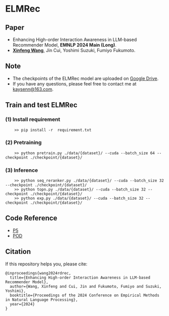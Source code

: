 # ELMRec
## Paper
- Enhancing High-order Interaction Awareness in LLM-based Recommender Model, **EMNLP 2024 Main (Long)**.
- [**Xinfeng Wang**](https://wangxfng.github.io/), Jin Cui, Yoshimi Suzuki, Fumiyo Fukumoto.

## Note
- The checkpoints of the ELMRec model are uploaded on [Google Drive](https://drive.google.com/drive/folders/131UDvFsUbJHr-G1um4XUNpMfvIJ54FMj?usp=sharing).
- If you have any questions, please feel free to contact me at kaysenn@163.com.


## Train and test ELMRec
### (1) Install requirement 
        >> pip install -r  requirement.txt

### (2) Pretraining
        >> python pretrain.py ./data/{dataset}/ --cuda --batch_size 64 --checkpoint ./checkpoint/{dataset}/

### (3) Inference
        >> python seq_reranker.py ./data/{dataset}/ --cuda --batch_size 32 --checkpoint ./checkpoint/{dataset}/
        >> python topn.py ./data/{dataset}/ --cuda --batch_size 32 --checkpoint ./checkpoint/{dataset}/
        >> python exp.py ./data/{dataset}/ --cuda --batch_size 32 --checkpoint ./checkpoint/{dataset}/


## Code Reference
- [P5](https://github.com/jeykigung/P5)
- [POD](https://github.com/lileipisces/POD)


## Citation
If this repository helps you, please cite:

	@inproceedings{wang2024rdrec,
	  title={Enhancing High-order Interaction Awareness in LLM-based Recommender Model},
	  author={Wang, Xinfeng and Cui, Jin and Fukumoto, Fumiyo and Suzuki, Yoshimi},
	  booktitle={Proceedings of the 2024 Conference on Empirical Methods in Natural Language Processing},
	  year={2024}
	}
